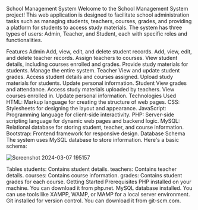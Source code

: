 School Management System
Welcome to the School Management System project! This web application is designed to facilitate school administration tasks such as managing students, teachers, courses, grades, and providing a platform for students to access study materials. The system has three types of users: Admin, Teacher, and Student, each with specific roles and functionalities.

Features
Admin
Add, view, edit, and delete student records.
Add, view, edit, and delete teacher records.
Assign teachers to courses.
View student details, including courses enrolled and grades.
Provide study materials for students.
Manage the entire system.
Teacher
View and update student grades.
Access student details and courses assigned.
Upload study materials for students.
Update personal information.
Student
View grades and attendance.
Access study materials uploaded by teachers.
View courses enrolled in.
Update personal information.
Technologies Used
HTML: Markup language for creating the structure of web pages.
CSS: Stylesheets for designing the layout and appearance.
JavaScript: Programming language for client-side interactivity.
PHP: Server-side scripting language for dynamic web pages and backend logic.
MySQL: Relational database for storing student, teacher, and course information.
Bootstrap: Frontend framework for responsive design.
Database Schema
The system uses MySQL database to store information. Here's a basic schema:

![Screenshot 2024-03-07 195157](https://github.com/AMANPATEL1108/QuickGuni/assets/108643338/670114d4-3b7c-4d10-9652-6aa06d151cb8)


Tables
students: Contains student details.
teachers: Contains teacher details.
courses: Contains course information.
grades: Contains student grades for each course.
Getting Started
Prerequisites
PHP installed on your machine. You can download it from php.net.
MySQL database installed. You can use tools like XAMPP, WAMP, or MAMP for a local server environment.
Git installed for version control. You can download it from git-scm.com.
